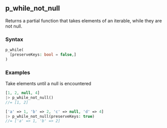 [//]: # (This file is autogenerated)

## p_while_not_null

Returns a partial function that takes elements of an iterable, while they are not null.

### Syntax
```php
p_while(
  [preserveKeys: bool = false,]
)
```

### Examples
Take elements until a null is encountered
```php
[1, 2, null, 4]
|> p_while_not_null()
//= [1, 2]
```
```php
['a' => 1, 'b' => 2, 'c' => null, 'd' => 4]
|> p_while_not_null(preserveKeys: true)
//= ['a' => 1, 'b' => 2]
```
